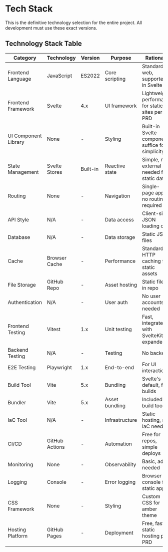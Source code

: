 # Tech Stack

This is the definitive technology selection for the entire project. All development must use these exact versions.

## Technology Stack Table

| Category | Technology | Version | Purpose | Rationale |
|----------|------------|---------|---------|-----------|
| Frontend Language | JavaScript | ES2022 | Core scripting | Standard for web, supported in Svelte |
| Frontend Framework | Svelte | 4.x | UI framework | Lightweight, performant for static sites per PRD |
| UI Component Library | None | - | Styling | Built-in Svelte components suffice for simplicity |
| State Management | Svelte Stores | Built-in | Reactive state | Simple, no external libs needed for static data |
| Routing | None | - | Navigation | Single-page app, no routing required |
| API Style | N/A | - | Data access | Client-side JSON loading only |
| Database | N/A | - | Data storage | Static JSON files |
| Cache | Browser Cache | - | Performance | Standard HTTP caching for static assets |
| File Storage | GitHub Repo | - | Asset hosting | Static files in repo |
| Authentication | N/A | - | User auth | No user accounts needed |
| Frontend Testing | Vitest | 1.x | Unit testing | Fast, integrates with SvelteKit if expanded |
| Backend Testing | N/A | - | Testing | No backend |
| E2E Testing | Playwright | 1.x | End-to-end | For UI interactions |
| Build Tool | Vite | 5.x | Bundling | Svelte's default, fast builds |
| Bundler | Vite | 5.x | Asset bundling | Included in build tool |
| IaC Tool | N/A | - | Infrastructure | Static hosting, no IaC needed |
| CI/CD | GitHub Actions | - | Automation | Free for repos, simple deploys |
| Monitoring | None | - | Observability | Basic, add if needed |
| Logging | Console | - | Error logging | Browser console for static app |
| CSS Framework | None | - | Styling | Custom CSS for amber theme |
| Hosting Platform | GitHub Pages | - | Deployment | Free, fast static hosting per PRD |
